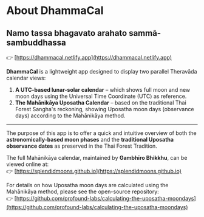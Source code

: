 # About DhammaCal
<h2>Namo tassa bhagavato arahato sammā-sambuddhassa</h2>

👉 [https://dhammacal.netlify.app](https://dhammacal.netlify.app)


**DhammaCal** is a lightweight app designed to display two parallel Theravāda calendar views:

1. **A UTC-based lunar-solar calendar** – which shows full moon and new moon days using the Universal Time Coordinate (UTC) as reference.
2. **The Mahānikāya Uposatha Calendar** – based on the traditional Thai Forest Sangha's reckoning, showing Uposatha moon days (observance days) according to the Mahānikāya method.

---

The purpose of this app is to offer a quick and intuitive overview of both the **astronomically-based moon phases** and the **traditional Uposatha observance dates** as preserved in the Thai Forest Tradition.

The full Mahānikāya calendar, maintained by **Gambhīro Bhikkhu**, can be viewed online at:  
👉 [https://splendidmoons.github.io](https://splendidmoons.github.io)

For details on how Uposatha moon days are calculated using the Mahānikāya method, please see the open-source repository:  
👉 [https://github.com/profound-labs/calculating-the-uposatha-moondays](https://github.com/profound-labs/calculating-the-uposatha-moondays)

